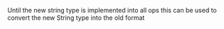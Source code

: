 Until the new string type is implemented into all ops this can be used to convert the new String type into the old format
